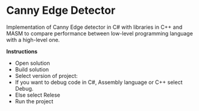 # Canny Edge Detector
 
Implementation of Canny Edge detector in C# with libraries in C++ and MASM to compare performance between low-level programming language with a high-level one.

**Instructions**
- Open solution
- Build solution
- Select version of project:
 - If you want to debug code in C#, Assembly language or C++ select Debug.
 - Else select Relese
- Run the project
